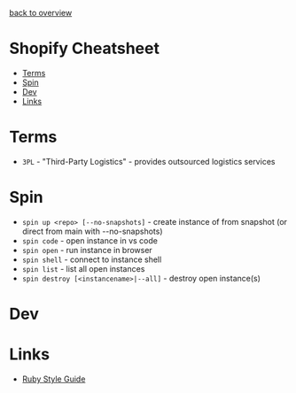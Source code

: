 [back to overview](/../..)

# Shopify Cheatsheet<!-- omit in toc -->

- [Terms](#terms)
- [Spin](#spin)
- [Dev](#dev)
- [Links](#links)

# Terms

- `3PL` - "Third-Party Logistics" - provides outsourced logistics services

# Spin

- `spin up <repo> [--no-snapshots]` - create instance of <repo> from snapshot (or direct from main with --no-snapshots)
- `spin code` - open instance in vs code
- `spin open` - run instance in browser
- `spin shell` - connect to instance shell
- `spin list` - list all open instances
- `spin destroy [<instancename>|--all]` - destroy open instance(s)

# Dev

# Links
- [Ruby Style Guide](https://github.com/Shopify/ruby-style-guide)
